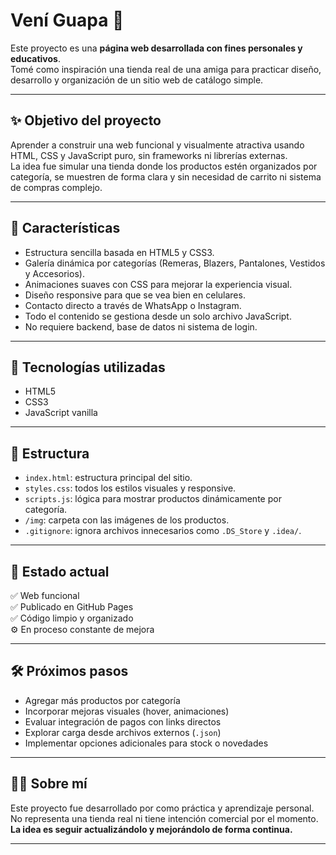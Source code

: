 # Vení Guapa 👗

Este proyecto es una **página web desarrollada con fines personales y educativos**.  
Tomé como inspiración una tienda real de una amiga para practicar diseño, desarrollo y organización de un sitio web de catálogo simple.

---

## ✨ Objetivo del proyecto

Aprender a construir una web funcional y visualmente atractiva usando HTML, CSS y JavaScript puro, sin frameworks ni librerías externas.  
La idea fue simular una tienda donde los productos estén organizados por categoría, se muestren de forma clara y sin necesidad de carrito ni sistema de compras complejo.

---

## 🎨 Características

- Estructura sencilla basada en HTML5 y CSS3.
- Galería dinámica por categorías (Remeras, Blazers, Pantalones, Vestidos y Accesorios).
- Animaciones suaves con CSS para mejorar la experiencia visual.
- Diseño responsive para que se vea bien en celulares.
- Contacto directo a través de WhatsApp o Instagram.
- Todo el contenido se gestiona desde un solo archivo JavaScript.
- No requiere backend, base de datos ni sistema de login.

---

## 🧱 Tecnologías utilizadas

- HTML5
- CSS3
- JavaScript vanilla

---

## 📂 Estructura

- `index.html`: estructura principal del sitio.
- `styles.css`: todos los estilos visuales y responsive.
- `scripts.js`: lógica para mostrar productos dinámicamente por categoría.
- `/img`: carpeta con las imágenes de los productos.
- `.gitignore`: ignora archivos innecesarios como `.DS_Store` y `.idea/`.

---

## 🚀 Estado actual

✅ Web funcional  
✅ Publicado en GitHub Pages  
✅ Código limpio y organizado  
⚙️ En proceso constante de mejora

---

## 🛠️ Próximos pasos

- Agregar más productos por categoría
- Incorporar mejoras visuales (hover, animaciones)
- Evaluar integración de pagos con links directos
- Explorar carga desde archivos externos (`.json`)
- Implementar opciones adicionales para stock o novedades

---

## 🙋‍♂️ Sobre mí

Este proyecto fue desarrollado por como práctica y aprendizaje personal.  
No representa una tienda real ni tiene intención comercial por el momento.  
**La idea es seguir actualizándolo y mejorándolo de forma continua.**

---